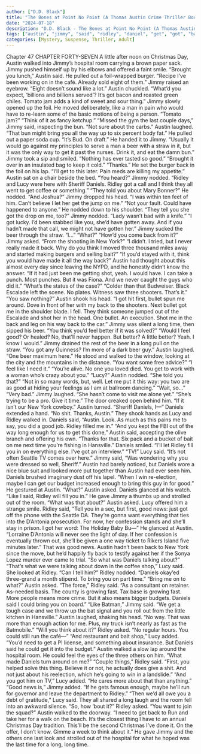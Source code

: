 ```yaml
---
author: ["D.D. Black"]
title: "The Bones at Point No Point (A Thomas Austin Crime Thriller Book 1) - Chapter 48"
date: "2024-07-18"
description: "D.D. Black - The Bones at Point No Point (A Thomas Austin Crime Thriller Book 1)"
tags: ["austin", "jimmy", "said", "ridley", "daniel", "get", "got", "back", "lucy", "think", "way", "like", "beer", "nodded", "asked", "long", "good", "day", "walked", "would", "bring", "could", "one", "room", "laughed"]
categories: [Mystery, Suspense, Thriller, Adult]
---
```


Chapter 47
CHAPTER FORTY-SEVEN
A little after noon on Christmas Day, Austin walked into Jimmy’s hospital room carrying a brown paper sack.
Jimmy pushed himself up by his elbows and offered a faint smile.
“Brought you lunch,” Austin said. He pulled out a foil-wrapped burger. “Recipe I’ve been working on in the café. Already sold eight of them.”
Jimmy raised an eyebrow. “Eight doesn’t sound like a lot.”
Austin chuckled. “What’d you expect, ‘billions and billions served’? It’s got bacon and roasted green chiles. Tomato jam adds a kind of sweet and sour thing.”
Jimmy slowly opened up the foil. He moved deliberately, like a man in pain who would have to re-learn some of the basic motions of being a person. “Tomato jam?”
“Think of it as fancy ketchup.”
“Missed the gym the last couple days,” Jimmy said, inspecting the bun. “Not sure about the carbs.”
Austin laughed. “That bun might bring you all the way up to six percent body fat.” He pulled out a paper soda cup. “It’s Bud. On draft.” He handed it to Jimmy. “Usually it would go against my principles to serve a man a beer with a straw in it, but it was the only way to get it past the nurses. Drink it, and eat the damn bun.”
Jimmy took a sip and smiled. “Nothing has ever tasted so good.”
“Brought it over in an insulated bag to keep it cold.”
“Thanks.” He set the burger back in the foil on his lap. “I’ll get to this later. Pain meds are killing my appetite.”
Austin sat on a chair beside the bed. “You heard?”
Jimmy nodded. “Ridley and Lucy were here with Sheriff Daniels. Ridley got a call and I think they all went to get coffee or something.”
“They told you about Mary Bonner?”
He nodded.
“And Joshua?”
Jimmy dropped his head. “I was within ten feet of him. Can’t believe I let her get the jump on me.”
“Not your fault. Could have happened to anyone.” He nodded down to his shoulder. “They tell you she got the drop on me, too?”
Jimmy nodded. “Lady wasn’t bad with a knife.”
“I got lucky. I’d been stabbed like you, she’d have gotten away. And if you hadn’t made that call, we might not have gotten her.”
Jimmy sucked the beer through the straw. “I…”
“What?”
“How’d you come back from it?” Jimmy asked. “From the shooting in New York?”
“I didn’t. I tried, but I never really made it back. Why do you think I moved three thousand miles away and started making burgers and selling bait?”
“If you’d stayed with it, think you would have made it all the way back?”
Austin had thought about this almost every day since leaving the NYPD, and he honestly didn’t know the answer. “If it had just been me getting shot, yeah. I would have. I can take a punch. Most punches. But it was Fiona. And we never caught the guys who did it.”
“What’s the status of the case?”
“Colder than that Budweiser. Black Escalade left the scene. No plates. Witness saw three shooters. That’s it.”
“You saw nothing?”
Austin shook his head. “I got hit first, bullet spun me around. Dove in front of her with my back to the shooters. Next bullet got me in the shoulder blade. I fell. They think someone jumped out of the Escalade and shot her in the head. One bullet. An execution. Shot me in the back and leg on his way back to the car.”
Jimmy was silent a long time, then sipped his beer. “You think you’d feel better if it was solved?”
“Would I feel good? Or healed? No, that’ll never happen. But better? A little better? Yeah. I know I would.”
Jimmy drained the rest of the beer in a long pull on the straw. “You got any Guinness? I’m more of a dark beer guy.”
Austin laughed. “One beer maximum here.” He stood and walked to the window, looking at the city and the mountains in the distance. “You want some free advice?”
“I feel like I need it.”
“You’re alive. No one you loved died. You get to work with a woman who’s crazy about you.”
“Lucy?”
Austin nodded.
“She told you that?”
“Not in so many words, but, well. Let me put it this way: you two are as good at hiding your feelings as I am at ballroom dancing.”
“Wait, so…”
“Very bad.”
Jimmy laughed. “She hasn’t come to visit me alone yet.”
“She’s trying to be a pro. Give it time.”
The door creaked open behind him. “If it isn’t our New York cowboy.”
Austin turned. “Sheriff Daniels, I—”
Daniels extended a hand. “No shit. Thanks, Austin.”
They shook hands as Lucy and Ridley walked in.
Daniels said, “Austin. Look. As much as this pains me to say, you did a good job. Ridley filled me in.”
“And you kept the FBI out of the way long enough for us to get this done,” Austin said, accepting the olive branch and offering his own. “Thanks for that. Six pack and a bucket of bait on me next time you’re fishing in Hansville.”
Daniels smiled. “I’ll let Ridley fill you in on everything else. I’ve got an interview.”
“TV!” Lucy said. “It’s not often Seattle TV comes over here.”
Jimmy said, “Was wondering why you were dressed so well, Sheriff.”
Austin had barely noticed, but Daniels wore a nice blue suit and looked more put together than Austin had ever seen him.
Daniels brushed imaginary dust off his lapel. “When I win re-election, maybe I can get our budget increased enough to bring this guy in for good.” He gestured at Austin.
“What?” Austin asked.
Daniels glanced at his watch. “Like I said, Ridley will fill you in.” He gave Jimmy a thumbs up and strolled out of the room.
“What was that about?” Austin asked.
Lucy offered him a strange smile.
Ridley said, “Tell you in a sec, but first, good news: just got off the phone with the Seattle DA. They’re gonna want everything that ties into the D’Antonia prosecution. For now, her confession stands and she’ll stay in prison. I got her word: The Holiday Baby Bu—” He glanced at Austin. “Lorraine D’Antonia will never see the light of day. If her confession is eventually thrown out, she’ll be given a one way ticket to Rikers Island five minutes later.”
That was good news. Austin hadn’t been back to New York since the move, but he’d happily fly back to testify against her if the Sonya Lopez murder ever came to trial. “So what was Daniels talking about?”
“That’s what we were talking about down in the coffee shop,” Lucy said. She looked at Ridley. “Can I tell him?”
Ridley nodded.
“Daniels okay’ed three-grand a month stipend. To bring you on part time.”
“Bring me on to what?” Austin asked.
“The force,” Ridley said. “As a consultant on retainer. As-needed basis. The county is growing fast. Tax base is growing fast. More people means more crime. But it also means bigger budgets. Daniels said I could bring you on board.”
“Like Batman,” Jimmy said. “We get a tough case and we throw up the bat signal and you roll out from the little kitchen in Hansville.”
Austin laughed, shaking his head. “No way. That was more than enough action for me. Plus, my truck isn’t nearly as fast as the Batmobile.”
“Will you think about it?” Ridley asked. “No regular hours. You could still run the café—”
“And restaurant and bait shop,” Lucy added. “You’d need to get a PI license, and something about insurance. But Daniels said he could get it into the budget.”
Austin walked a slow lap around the hospital room. He could feel the eyes of the three others on him. “What made Daniels turn around on me?”
“Couple things,” Ridley said. “First, you helped solve this thing. Believe it or not, he actually does give a shit. And not just about his reelection, which he’s going to win in a landslide.”
“And you got him on TV,” Lucy added. “He cares more about that than anything.”
“Good news is,” Jimmy added. “If he gets famous enough, maybe he’ll run for governor and leave the department to Ridley.”
“Then we’d all owe you a debt of gratitude,” Lucy said.
They all shared a long laugh and the room fell into an awkward silence.
“So, how ‘bout it?” Ridley asked. “You want to join the squad?”
Austin walked to the doorway. “I need to get back to Run and take her for a walk on the beach. It’s the closest thing I have to an annual Christmas Day tradition. This’ll be the second Christmas I’ve done it. On the offer, I don’t know. Gimme a week to think about it.”
He gave Jimmy and the others one last look and strolled out of the hospital for what he hoped was the last time for a long, long time.
